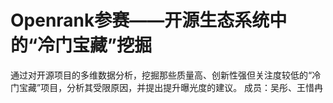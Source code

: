 # Openrank参赛——开源生态系统中的“冷门宝藏”挖掘
通过对开源项目的多维数据分析，挖掘那些质量高、创新性强但关注度较低的“冷门宝藏”项目，分析其受限原因，并提出提升曝光度的建议。
成员：吴彤、王惜冉

